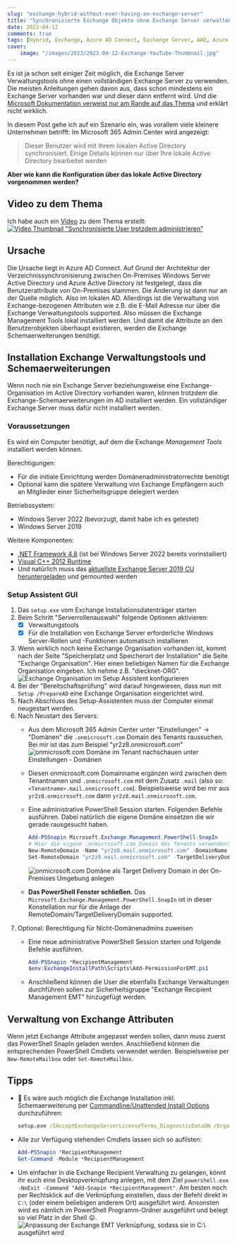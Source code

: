```yaml
---
slug: "exchange-hybrid-without-ever-having-an-exchange-server"
title: "Synchronisierte Exchange Objekte ohne Exchange Server verwalten"
date: 2023-04-12
comments: true
tags: [Hybrid, Exchange, Azure AD Connect, Exchange Server, AAD, Azure Active Directory, Active Directory]
cover: 
    image: "/images/2023/2023-04-12-Exchange-YouTube-Thumbnail.jpg"
---
```


Es ist ja schon seit einiger Zeit möglich, die Exchange Server Verwaltungstools ohne einen vollständigen Exchange Server zu verwenden.
Die meisten Anleitungen gehen davon aus, dass schon mindestens ein Exchange Server vorhanden war und dieser dann entfernt wird. Und die [Microsoft Dokumentation verweist nur am Rande auf das Thema][mshybridemt] und erklärt nicht wirklich.
  
In diesem Post gehe ich auf ein Szenario ein, was vorallem viele kleinere Unternehmen betrifft:
Im Microsoft 365 Admin Center wird angezeigt:

> Dieser Benutzer wird mit Ihrem lokalen Active Directory synchronisiert. Einige Details können nur über Ihre lokale Active Directory bearbeitet werden

**Aber wie kann die Konfiguration über das lokale Active Directory vorgenommen werden?**

## Video zu dem Thema

Ich habe auch ein [Video][video] zu dem Thema erstellt:
[![Video Thumbnail "Synchronisierte User trotzdem administrieren"](/images/2023/2023-04-12-Exchange-YouTube-Thumbnail-player.jpg)][video]

## Ursache

Die Ursache liegt in Azure AD Connect. Auf Grund der Architektur der Verzeichnissynchronisierung zwischen On-Premises Windows Server Active Directory und Azure Active Directory ist festgelegt, dass die Benutzerattribute von On-Premises stammen. Die Änderung ist dann nur an der Quelle möglich. Also im lokalen AD.
Allerdings ist die Verwaltung von Exchange-bezogenen Attributen wie z.B. die E-Mail Adresse nur über die Exchange Verwaltungstools supported. Also müssen die Exchange Management Tools lokal installiert werden. Und damit die Attribute an den Benutzerobjekten überhaupt existieren, werden die Exchange Schemaerweiterungen benötigt.

## Installation Exchange Verwaltungstools und Schemaerweiterungen

Wenn noch nie ein Exchange Server beziehungsweise eine Exchange-Organisation im Active Directory vorhanden waren, können trotzdem die Exchange-Schemaerweiterungen im AD installiert werden. Ein vollständiger Exchange Server muss dafür nicht installiert werden.

### Voraussetzungen

Es wird ein Computer benötigt, auf dem die Exchange *Management Tools* installiert werden können.

Berechtigungen:

- Für die initiale Einrichtung werden Domänenadministratorrechte benötigt
- Optional kann die spätere Verwaltung von Exchange Empfängern auch an Mitglieder einer Sicherheitsgruppe delegiert werden

Betriebssystem:

- Windows Server 2022 (bevorzugt, damit habe ich es getestet)
- Windows Server 2019

Weitere Komponenten:

- [.NET Framework 4.8][net48] (ist bei Windows Server 2022 bereits vorinstalliert)
- [Visual C++ 2012 Runtime][cplusplus2012]
- Und natürlich muss das [aktuellste Exchange Server 2019 CU heruntergeladen][ex2019download] und gemounted werden

### Setup Assistent GUI

1. Das `setup.exe` vom Exchange Installationsdatenträger starten
2. Beim Schritt "Serverrollenauswahl" folgende Optionen aktivieren:
   - [x] Verwaltungstools
   - [x] Für die Installation von Exchange Server erforderliche Windows Server-Rollen und -Funktionen automatisch installieren
3. Wenn wirklich noch keine Exchange Organisation vorhanden ist, kommt nach der Seite "Speicherplatz und Speicherort der Installation" die Seite "Exchange Organisation". Hier einen beliebigen Namen für die Exchange Organisation eingeben. Ich nehme z.B. "diecknet-ORG".
![Exchange Organisation im Setup Assistent konfigurieren](/images/2023/2023-04-12-Exchange-ORG-GUI.jpg)
4. Bei der "Bereitschaftsprüfung" wird darauf hingewiesen, dass nun mit `Setup /PrepareAD` eine Exchange Organisation eingerichtet wird.
5. Nach Abschluss des Setup-Assistenten muss der Computer einmal neugestart werden.
6. Nach Neustart des Servers:
   - Aus dem Microsoft 365 Admin Center unter "Einstellungen" -> "Domänen" die `.onmicrosoft.com` Domain des Tenants raussuchen. Bei mir ist das zum Beispiel "yr2z8.onmicrosoft.com"
   ![onmicrosoft.com Domäne im Tenant nachschauen unter Einstellungen - Domänen](/images/2023/2023-04-12-Exchange-Tenant-onmicrosoft.com-Domain.jpg)
   - Diesen onmicrosoft.com Domainname ergänzen wird zwischen dem Tenantnamen und `.onmicrosoft.com` mit dem Zusatz `.mail` (also so: `<Tenantname>.mail.onmicrosoft.com`). Beispielsweise wird bei mir aus `yr2z8.onmicrosoft.com` dann `yr2z8.mail.onmicrosoft.com`.
   - Eine administrative PowerShell Session starten. Folgenden Befehle ausführen. Dabei natürlich die eigene Domäne einsetzen die wir gerade rausgesucht haben.

        ```powershell
        Add-PSSnapin Microsoft.Exchange.Management.PowerShell.SnapIn
        # Hier die eigene .onmicrosoft.com Domain des Tenants verwenden!
        New-RemoteDomain -Name "yr2z8.mail.onmicrosoft.com" -DomainName "yr2z8.mail.onmicrosoft.com"
        Set-RemoteDomain "yr2z8.mail.onmicrosoft.com" -TargetDeliveryDomain $true
        ```

        ![onmicrosoft.com Domäne als Target Delivery Domain in der On-Premises Umgebung anlegen](/images/2023/2023-04-12-Exchange-RemoteDomain.jpg)
   - **Das PowerShell Fenster schließen.** Das `Microsoft.Exchange.Management.PowerShell.SnapIn` ist in dieser Konstellation nur für die Anlage der RemoteDomain/TargetDeliveryDomain supported.
7. Optional: Berechtigung für Nicht-Domänenadmins zuweisen
   - Eine neue administrative PowerShell Session starten und folgende Befehle ausführen.

        ```powershell
        Add-PSSnapin *RecipientManagement
        $env:ExchangeInstallPath\Scripts\Add-PermissionForEMT.ps1
        ```

   - Anschließend können die User die ebenfalls Exchange Verwaltungen durchführen sollen zur Sicherheitsgruppe "Exchange Recipient Management EMT" hinzugefügt werden.

## Verwaltung von Exchange Attributen

Wenn jetzt Exchange Attribute angepasst werden sollen, dann muss zuerst das PowerShell SnapIn geladen werden. Anschließend können die entsprechenden PowerShell Cmdlets verwendet werden. Beispielsweise per `New-RemoteMailbox` oder `Set-RemoteMailbox`.

## Tipps

- 🏁 Es wäre auch möglich die Exchange Installation inkl. Schemaerweiterung per [Commandline/Unattended Install Options][unattendedInstall] durchzuführen:

    ```cmd
    setup.exe /IAcceptExchangeServerLicenseTerms_DiagnosticDataON /OrganizationName:"diecknet-ORG" /Mode:Install /Roles:ManagementTools /InstallWindowsComponents
    ```

- Alle zur Verfügung stehenden Cmdlets lassen sich so auflisten:

    ```powershell
    Add-PSSnapin *RecipientManagement
    Get-Command -Module *RecipientManagement
    ```

- Um einfacher in die Exchange Recipient Verwaltung zu gelangen, könnt ihr euch eine Desktopverknüpfung anlegen, mit dem Ziel `powershell.exe -NoExit -Command "Add-Snapin *RecipientManagement"`. Am besten noch per Rechtsklick auf die Verknüpfung einstellen, dass der Befehl direkt in `C:\` (oder einem beliebigen anderem Ort) ausgeführt wird. Ansonsten wird es nämlich im PowerShell Programm-Ordner ausgeführt und belegt so viel Platz in der Shell 😛.
![Anpassung der Exchange EMT Verknüpfung, sodass sie in C:\ ausgeführt wird](/images/2023/2023-04-12-Exchange-Recipient-Management-Shortcut.jpg)

<!-- markdown link references -->
[cplusplus2012]: https://www.microsoft.com/download/details.aspx?id=30679  "Download: Visual C++ Redistributable for Visual Studio 2012"
[net48]: https://go.microsoft.com/fwlink/?linkid=2088631  "Download .NET Framework 4.8"
[ex2019download]: https://learn.microsoft.com/en-us/exchange/new-features/updates?view=exchserver-2019  "Download Exchange Server 2019 CUs"
[video]: https://youtu.be/aDqBk6O0f-0
[unattendedInstall]: https://learn.microsoft.com/en-us/exchange/plan-and-deploy/deploy-new-installations/unattended-installs?view=exchserver-2019  "Use unattended mode in Exchange Setup"
[mshybridemt]: https://learn.microsoft.com/en-us/exchange/manage-hybrid-exchange-recipients-with-management-tools  "Manage recipients in Exchange Hybrid environments using Management tools"
